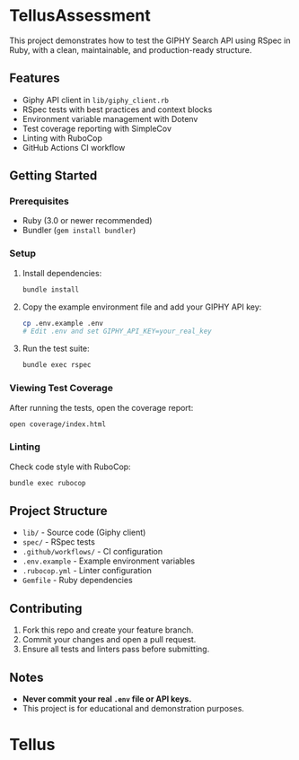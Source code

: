 
# TellusAssessment

This project demonstrates how to test the GIPHY Search API using RSpec in Ruby, with a clean, maintainable, and production-ready structure.

## Features
- Giphy API client in `lib/giphy_client.rb`
- RSpec tests with best practices and context blocks
- Environment variable management with Dotenv
- Test coverage reporting with SimpleCov
- Linting with RuboCop
- GitHub Actions CI workflow

## Getting Started

### Prerequisites
- Ruby (3.0 or newer recommended)
- Bundler (`gem install bundler`)

### Setup
1. Install dependencies:
   ```sh
   bundle install
   ```
2. Copy the example environment file and add your GIPHY API key:
   ```sh
   cp .env.example .env
   # Edit .env and set GIPHY_API_KEY=your_real_key
   ```
3. Run the test suite:
   ```sh
   bundle exec rspec
   ```

### Viewing Test Coverage
After running the tests, open the coverage report:
```sh
open coverage/index.html
```

### Linting
Check code style with RuboCop:
```sh
bundle exec rubocop
```

## Project Structure
- `lib/` - Source code (Giphy client)
- `spec/` - RSpec tests
- `.github/workflows/` - CI configuration
- `.env.example` - Example environment variables
- `.rubocop.yml` - Linter configuration
- `Gemfile` - Ruby dependencies

## Contributing
1. Fork this repo and create your feature branch.
2. Commit your changes and open a pull request.
3. Ensure all tests and linters pass before submitting.

## Notes
- **Never commit your real `.env` file or API keys.**
- This project is for educational and demonstration purposes.
# Tellus
